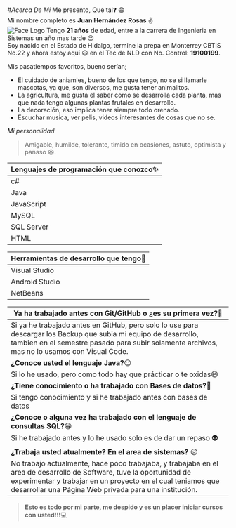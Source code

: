 #*Acerca De Mi*
Me presento, Que tal:question: :smile:  
Mi nombre completo es **Juan Hernández Rosas** :v:  
![Face Logo](https://scontent.fnld1-1.fna.fbcdn.net/v/t1.6435-9/94878112_2918258685070552_7500607431194443776_n.jpg?_nc_cat=102&ccb=1-5&_nc_sid=174925&_nc_ohc=Fc_0ooTGC8YAX9kQJnu&_nc_ht=scontent.fnld1-1.fna&oh=33d34594890bba6185ca8741bb627e03&oe=61615F79)
Tengo **21 años** de edad, entre a la carrera de Ingenieria en Sistemas un año mas tarde :relieved:  
Soy nacido en el Estado de Hidalgo, termine la prepa en Monterrey CBTIS No.22 y ahora estoy aquí :smiley: en el Tec de NLD con No. Control: **19100199**.  

  Mis pasatiempos favoritos, bueno serían;  
  * El cuidado de aniamles, bueno de los que tengo, no se si llamarle mascotas, ya que, son diversos, me gusta tener animalitos.  
  * La agricultura, me gusta el saber como se desarrolla cada planta, mas que nada tengo algunas plantas frutales en desarrollo.  
  * La decoración, eso implica tener siempre todo orenado.  
  * Escuchar musica, ver pelis, videos interesantes de cosas que no se.  

*Mi personalidad*
>Amigable, humilde, tolerante, timido en ocasiones, astuto, optimista y pañaso :satisfied:.  
   
|__Lenguajes de programación que conozco__:sparkles:|
|---------|
|c#|
|Java|
|JavaScript|
|MySQL|
|SQL Server|
|HTML|
  
|__Herramientas de desarrollo que tengo__:dizzy:|
|------------|
|Visual Studio|
|Android Studio|
|NetBeans|

|__Ya ha trabajado antes con Git/GitHub o ¿es su primera vez?__:star2:|
|---------|
|Si ya he trabajado antes en GitHub, pero solo lo use para descargar los Backup que subia mi equipo de desarrollo, tambien en el semestre pasado para subir solamente archivos, mas no lo usamos con Visual Code.|
|__¿Conoce usted el lenguaje Java?__:wink:|
|Si lo he usado, pero como todo hay que prácticar o te oxidas:smile:|
|__¿Tiene conocimiento o ha trabajado con Bases de datos?__:yellow_heart:|
|Si tengo conocimiento y si he trabajado antes con bases de datos|
|__¿Conoce o alguna vez ha trabajado con el lenguaje de consultas SQL?__:grin:|
|Si he trabajado antes y lo he usado solo es de dar un repaso :alien:|
|__¿Trabaja usted atualmente? En el area de sistemas?__ :cry:|
|No trabajo actualmente, hace poco trabajaba, y trabajaba en el area de desarrollo de Software, tuve la oportunidad de experimentar y trabajar en un proyecto en el cual teniamos que desarrollar una Página Web privada para una institución.|  

>**Esto es todo por mi parte, me despido y es un placer iniciar cursos con usted!!!**:computer:
